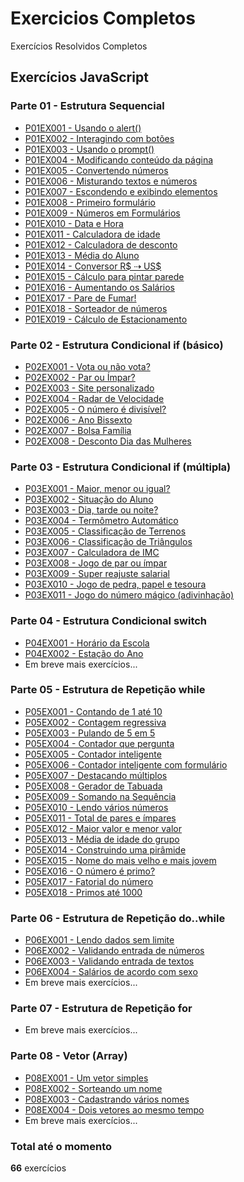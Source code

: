 # Exercicios Completos
 Exercícios Resolvidos Completos

## Exercícios JavaScript
### Parte 01 - Estrutura Sequencial
* <a href="https://guanabara-eteot.github.io/exercicios/javascript/parte01/p01ex001/" target="_blank">P01EX001 - Usando o alert()</a>
* <a href="https://guanabara-eteot.github.io/exercicios/javascript/parte01/p01ex002/" target="_blank">P01EX002 - Interagindo com botões</a>
* <a href="https://guanabara-eteot.github.io/exercicios/javascript/parte01/p01ex003/" target="_blank">P01EX003 - Usando o prompt()</a>
* <a href="https://guanabara-eteot.github.io/exercicios/javascript/parte01/p01ex004/" target="_blank">P01EX004 - Modificando conteúdo da página</a>
* <a href="https://guanabara-eteot.github.io/exercicios/javascript/parte01/p01ex005/" target="_blank">P01EX005 - Convertendo números</a>
* <a href="https://guanabara-eteot.github.io/exercicios/javascript/parte01/p01ex006/" target="_blank">P01EX006 - Misturando textos e números</a>
* <a href="https://guanabara-eteot.github.io/exercicios/javascript/parte01/p01ex007/" target="_blank">P01EX007 - Escondendo e exibindo elementos</a>
* <a href="https://guanabara-eteot.github.io/exercicios/javascript/parte01/p01ex008/" target="_blank">P01EX008 - Primeiro formulário</a>
* <a href="https://guanabara-eteot.github.io/exercicios/javascript/parte01/p01ex009/" target="_blank">P01EX009 - Números em Formulários</a>
* <a href="https://guanabara-eteot.github.io/exercicios/javascript/parte01/p01ex010/" target="_blank">P01EX010 - Data e Hora</a>
* <a href="https://guanabara-eteot.github.io/exercicios/javascript/parte01/p01ex011/" target="_blank">P01EX011 - Calculadora de idade</a>
* <a href="https://guanabara-eteot.github.io/exercicios/javascript/parte01/p01ex012/" target="_blank">P01EX012 - Calculadora de desconto</a>
* <a href="https://guanabara-eteot.github.io/exercicios/javascript/parte01/p01ex013/" target="_blank">P01EX013 - Média do Aluno</a>
* <a href="https://guanabara-eteot.github.io/exercicios/javascript/parte01/p01ex014/" target="_blank">P01EX014 - Conversor R$ &#x21E2; US$</a>
* <a href="https://guanabara-eteot.github.io/exercicios/javascript/parte01/p01ex015/" target="_blank">P01EX015 - Cálculo para pintar parede</a>
* <a href="https://guanabara-eteot.github.io/exercicios/javascript/parte01/p01ex016/" target="_blank">P01EX016 - Aumentando os Salários</a>
* <a href="https://guanabara-eteot.github.io/exercicios/javascript/parte01/p01ex017/" target="_blank">P01EX017 - Pare de Fumar!</a>
* <a href="https://guanabara-eteot.github.io/exercicios/javascript/parte01/p01ex018/" target="_blank">P01EX018 - Sorteador de números</a>
* <a href="https://guanabara-eteot.github.io/exercicios/javascript/parte01/p01ex019/" target="_blank">P01EX019 - Cálculo de Estacionamento</a>

### Parte 02 - Estrutura Condicional if (básico)
* <a href="https://guanabara-eteot.github.io/exercicios/javascript/parte02/p02ex001/" target="_blank">P02EX001 - Vota ou não vota?</a>
* <a href="https://guanabara-eteot.github.io/exercicios/javascript/parte02/p02ex002/" target="_blank">P02EX002 - Par ou Ímpar?</a>
* <a href="https://guanabara-eteot.github.io/exercicios/javascript/parte02/p02ex003/" target="_blank">P02EX003 - Site personalizado</a>
* <a href="https://guanabara-eteot.github.io/exercicios/javascript/parte02/p02ex004/" target="_blank">P02EX004 - Radar de Velocidade</a>
* <a href="https://guanabara-eteot.github.io/exercicios/javascript/parte02/p02ex005/" target="_blank">P02EX005 - O número é divisível?</a>
* <a href="https://guanabara-eteot.github.io/exercicios/javascript/parte02/p02ex006/" target="_blank">P02EX006 - Ano Bissexto</a>
* <a href="https://guanabara-eteot.github.io/exercicios/javascript/parte02/p02ex007/" target="_blank">P02EX007 - Bolsa Família</a>
* <a href="https://guanabara-eteot.github.io/exercicios/javascript/parte02/p02ex008/" target="_blank">P02EX008 - Desconto Dia das Mulheres</a>

### Parte 03 - Estrutura Condicional if (múltipla)
* <a href="https://guanabara-eteot.github.io/exercicios/javascript/parte03/p03ex001/" target="_blank">P03EX001 - Maior, menor ou igual?</a>
* <a href="https://guanabara-eteot.github.io/exercicios/javascript/parte03/p03ex002/" target="_blank">P03EX002 - Situação do Aluno</a>
* <a href="https://guanabara-eteot.github.io/exercicios/javascript/parte03/p03ex003/" target="_blank">P03EX003 - Dia, tarde ou noite?</a>
* <a href="https://guanabara-eteot.github.io/exercicios/javascript/parte03/p03ex004/" target="_blank">P03EX004 - Termômetro Automático</a>
* <a href="https://guanabara-eteot.github.io/exercicios/javascript/parte03/p03ex005/" target="_blank">P03EX005 - Classificação de Terrenos</a>
* <a href="https://guanabara-eteot.github.io/exercicios/javascript/parte03/p03ex006/" target="_blank">P03EX006 - Classificação de Triângulos</a>
* <a href="https://guanabara-eteot.github.io/exercicios/javascript/parte03/p03ex007/" target="_blank">P03EX007 - Calculadora de IMC</a>
* <a href="https://guanabara-eteot.github.io/exercicios/javascript/parte03/p03ex008/" target="_blank">P03EX008 - Jogo de par ou ímpar</a>
* <a href="https://guanabara-eteot.github.io/exercicios/javascript/parte03/p03ex009/" target="_blank">P03EX009 - Super reajuste salarial</a>
* <a href="https://guanabara-eteot.github.io/exercicios/javascript/parte03/p03ex010/" target="_blank">P03EX010 - Jogo de pedra, papel e tesoura</a>
* <a href="https://guanabara-eteot.github.io/exercicios/javascript/parte03/p03ex011/" target="_blank">P03EX011 - Jogo do número mágico (adivinhação)</a>

### Parte 04 - Estrutura Condicional switch
* <a href="https://guanabara-eteot.github.io/exercicios/javascript/parte04/p04ex001/" target="_blank">P04EX001 - Horário da Escola</a>
* <a href="https://guanabara-eteot.github.io/exercicios/javascript/parte04/p04ex002/" target="_blank">P04EX002 - Estação do Ano</a>
* Em breve mais exercícios...

### Parte 05 - Estrutura de Repetição while
* <a href="https://guanabara-eteot.github.io/exercicios/javascript/parte05/p05ex001/" target="_blank">P05EX001 - Contando de 1 até 10</a>
* <a href="https://guanabara-eteot.github.io/exercicios/javascript/parte05/p05ex002/" target="_blank">P05EX002 - Contagem regressiva</a>
* <a href="https://guanabara-eteot.github.io/exercicios/javascript/parte05/p05ex003/" target="_blank">P05EX003 - Pulando de 5 em 5</a>
* <a href="https://guanabara-eteot.github.io/exercicios/javascript/parte05/p05ex004/" target="_blank">P05EX004 - Contador que pergunta</a>
* <a href="https://guanabara-eteot.github.io/exercicios/javascript/parte05/p05ex005/" target="_blank">P05EX005 - Contador inteligente</a>
* <a href="https://guanabara-eteot.github.io/exercicios/javascript/parte05/p05ex006/" target="_blank">P05EX006 - Contador inteligente com formulário</a>
* <a href="https://guanabara-eteot.github.io/exercicios/javascript/parte05/p05ex007/" target="_blank">P05EX007 - Destacando múltiplos</a>
* <a href="https://guanabara-eteot.github.io/exercicios/javascript/parte05/p05ex008/" target="_blank">P05EX008 - Gerador de Tabuada</a>
* <a href="https://guanabara-eteot.github.io/exercicios/javascript/parte05/p05ex009/" target="_blank">P05EX009 - Somando na Sequência</a>
* <a href="https://guanabara-eteot.github.io/exercicios/javascript/parte05/p05ex010/" target="_blank">P05EX010 - Lendo vários números</a>
* <a href="https://guanabara-eteot.github.io/exercicios/javascript/parte05/p05ex011/" target="_blank">P05EX011 - Total de pares e ímpares</a>
* <a href="https://guanabara-eteot.github.io/exercicios/javascript/parte05/p05ex012/" target="_blank">P05EX012 - Maior valor e menor valor</a>
* <a href="https://guanabara-eteot.github.io/exercicios/javascript/parte05/p05ex013/" target="_blank">P05EX013 - Média de idade do grupo</a>
* <a href="https://guanabara-eteot.github.io/exercicios/javascript/parte05/p05ex014/" target="_blank">P05EX014 - Construindo uma pirâmide</a>
* <a href="https://guanabara-eteot.github.io/exercicios/javascript/parte05/p05ex015/" target="_blank">P05EX015 - Nome do mais velho e mais jovem</a>
* <a href="https://guanabara-eteot.github.io/exercicios/javascript/parte05/p05ex016/" target="_blank">P05EX016 - O número é primo?</a>
* <a href="https://guanabara-eteot.github.io/exercicios/javascript/parte05/p05ex017/" target="_blank">P05EX017 - Fatorial do número</a>
* <a href="https://guanabara-eteot.github.io/exercicios/javascript/parte05/p05ex018/" target="_blank">P05EX018 - Primos até 1000</a>

### Parte 06 - Estrutura de Repetição do..while
* <a href="https://guanabara-eteot.github.io/exercicios/javascript/parte06/p06ex001/" target="_blank">P06EX001 - Lendo dados sem limite</a>
* <a href="https://guanabara-eteot.github.io/exercicios/javascript/parte06/p06ex002/" target="_blank">P06EX002 - Validando entrada de números</a>
* <a href="https://guanabara-eteot.github.io/exercicios/javascript/parte06/p06ex003/" target="_blank">P06EX003 - Validando entrada de textos</a>
* <a href="https://guanabara-eteot.github.io/exercicios/javascript/parte06/p06ex004/" target="_blank">P06EX004 - Salários de acordo com sexo</a>
* Em breve mais exercícios...

### Parte 07 - Estrutura de Repetição for
* Em breve mais exercícios...

### Parte 08 - Vetor (Array)
* <a href="https://guanabara-eteot.github.io/exercicios/javascript/parte08/p08ex001/" target="_blank">P08EX001 - Um vetor simples</a>
* <a href="https://guanabara-eteot.github.io/exercicios/javascript/parte08/p08ex002/" target="_blank">P08EX002 - Sorteando um nome</a>
* <a href="https://guanabara-eteot.github.io/exercicios/javascript/parte08/p08ex003/" target="_blank">P08EX003 - Cadastrando vários nomes</a>
* <a href="https://guanabara-eteot.github.io/exercicios/javascript/parte08/p08ex004/" target="_blank">P08EX004 - Dois vetores ao mesmo tempo</a>
* Em breve mais exercícios...

### Total até o momento
**66** exercícios